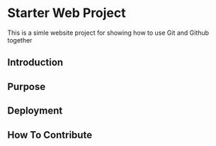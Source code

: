 # Starter Web Project

This is a simle website project for showing how to use Git and Github together

## Introduction

## Purpose

## Deployment

## How To Contribute


